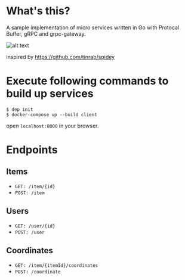 # What's this?

A sample implementation of micro services written in Go with Protocal Buffer, gRPC and grpc-gateway.

![alt text](https://user-images.githubusercontent.com/26586593/45367854-24a68600-b61d-11e8-865a-43bfdd7bc431.png)

inspired by https://github.com/tinrab/spidey

# Execute following commands to build up services
```
$ dep init
$ docker-compose up --build client
```

open `localhost:8000` in your browser.

# Endpoints
## Items
- `GET: /item/{id}`
- `POST: /item`

## Users
- `GET: /user/{id}`
- `POST: /user`

## Coordinates
- `GET: /item/{itemId}/coordinates`
- `POST: /coordinate`

